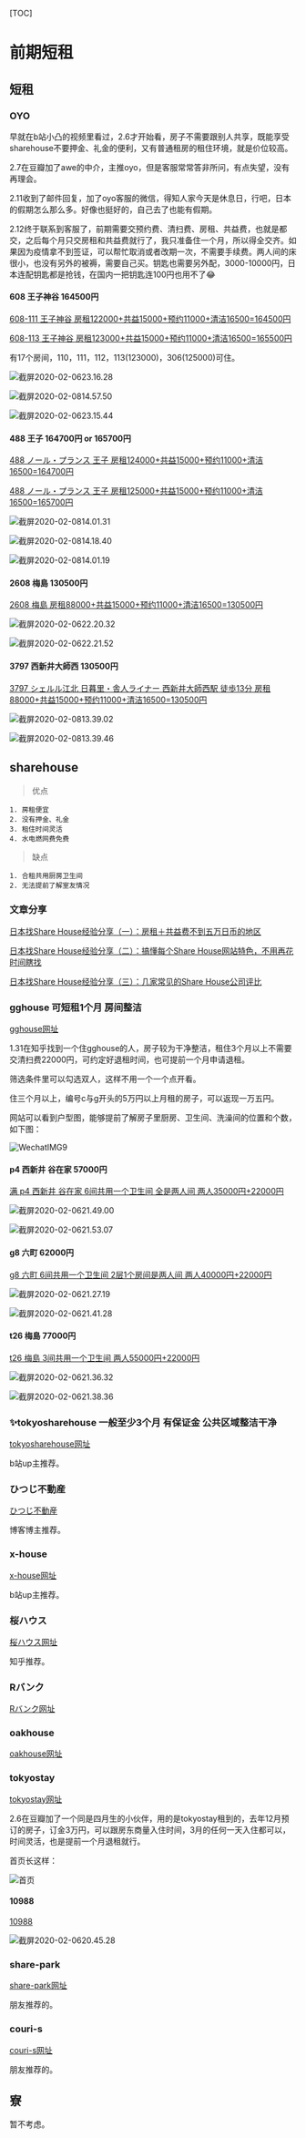 [TOC]

# 前期短租

## 短租

### OYO

早就在b站小凸的视频里看过，2.6才开始看，房子不需要跟别人共享，既能享受sharehouse不要押金、礼金的便利，又有普通租房的租住环境，就是价位较高。

2.7在豆瓣加了awe的中介，主推oyo，但是客服常常答非所问，有点失望，没有再理会。

2.11收到了邮件回复，加了oyo客服的微信，得知人家今天是休息日，行吧，日本的假期怎么那么多。好像也挺好的，自己去了也能有假期。

2.12终于联系到客服了，前期需要交预约费、清扫费、房租、共益费，也就是都交，之后每个月只交房租和共益费就行了，我只准备住一个月，所以得全交齐。如果因为疫情拿不到签证，可以帮忙取消或者改期一次，不需要手续费。两人间的床很小，也没有另外的被褥，需要自己买。钥匙也需要另外配，3000-10000円，日本连配钥匙都是抢钱，在国内一把钥匙连100円也用不了😂

#### 608 王子神谷 164500円

[608-111 王子神谷 房租122000+共益15000+预约11000+清洁16500=164500円](https://www.oyolife.co.jp/properties-in-tokyo/73466)

[608-113 王子神谷 房租123000+共益15000+预约11000+清洁16500=165500円](https://www.oyolife.co.jp/properties-in-tokyo/73466?room_id=12293)

有17个房间，110，111，112，113(123000)，306(125000)可住。

![截屏2020-02-0623.16.28](media/%E6%88%AA%E5%B1%8F2020-02-0623.16.28.png)

![截屏2020-02-0814.57.50](media/%E6%88%AA%E5%B1%8F2020-02-0814.57.50.png)

![截屏2020-02-0623.15.44](media/%E6%88%AA%E5%B1%8F2020-02-0623.15.44.png)

#### 488 王子 164700円 or 165700円

[488 ノール・プランス 王子 房租124000+共益15000+预约11000+清洁16500=164700円](https://www.oyolife.co.jp/properties-in-tokyo/59568)

[488 ノール・プランス 王子 房租125000+共益15000+预约11000+清洁16500=165700円](https://www.oyolife.co.jp/properties-in-tokyo/59568?room_id=13291)

![截屏2020-02-0814.01.31](media/%E6%88%AA%E5%B1%8F2020-02-0814.01.31.png)

![截屏2020-02-0814.18.40](media/%E6%88%AA%E5%B1%8F2020-02-0814.18.40.png)

![截屏2020-02-0814.01.19](media/%E6%88%AA%E5%B1%8F2020-02-0814.01.19.png)

#### 2608 梅島 130500円

[2608 梅島 房租88000+共益15000+预约11000+清洁16500=130500円](https://www.oyolife.co.jp/properties-in-tokyo/104037)

![截屏2020-02-0622.20.32](media/%E6%88%AA%E5%B1%8F2020-02-0622.20.32.png)

![截屏2020-02-0622.21.52](media/%E6%88%AA%E5%B1%8F2020-02-0622.21.52.png)

#### 3797 西新井大師西 130500円

[3797 シェルル江北 日暮里・舎人ライナー 西新井大師西駅 徒歩13分 房租88000+共益15000+预约11000+清洁16500=130500円](https://www.oyolife.co.jp/properties-in-tokyo/102408)

![截屏2020-02-0813.39.02](media/%E6%88%AA%E5%B1%8F2020-02-0813.39.02.png)

![截屏2020-02-0813.39.46](media/%E6%88%AA%E5%B1%8F2020-02-0813.39.46.png)

## sharehouse

> 优点
    
    1. 房租便宜
    2. 没有押金、礼金
    3. 租住时间灵活
    4. 水电燃网费免费

> 缺点

    1. 合租共用厨房卫生间
    2. 无法提前了解室友情况

### 文章分享

[日本找Share House经验分享（一）：房租＋共益费不到五万日币的地区](https://100todoinjapan.blogspot.com/2017/08/japan-share-house-tokyo1.html)

[日本找Share House经验分享（二）：搞懂每个Share House网站特色，不用再花时间瞎找](https://100todoinjapan.blogspot.com/2017/08/share-house-sites-tokyo.html)

[日本找Share House经验分享（三）：几家常见的Share House公司评比](https://100todoinjapan.blogspot.com/2017/09/share-houseshare-house.html)

### gghouse 可短租1个月 房间整洁

[gghouse网址](https://gghouse.co.jp/)

1.31在知乎找到一个住gghouse的人，房子较为干净整洁，租住3个月以上不需要交清扫费22000円，可约定好退租时间，也可提前一个月申请退租。

筛选条件里可以勾选双人，这样不用一个一个点开看。

住三个月以上，编号c与g开头的5万円以上月租的房子，可以返现一万五円。

网站可以看到户型图，能够提前了解房子里厨房、卫生间、洗澡间的位置和个数，如下图：

![WechatIMG9](media/WechatIMG9-1.jpeg)

#### p4 西新井 谷在家 57000円

[满 p4 西新井 谷在家 6间共用一个卫生间 全是两人间 两人35000円+22000円](https://gghouse.co.jp/p4/)

![截屏2020-02-0621.49.00](media/%E6%88%AA%E5%B1%8F2020-02-0621.49.00.png)

![截屏2020-02-0621.53.07](media/%E6%88%AA%E5%B1%8F2020-02-0621.53.07.png)

#### g8 六町 62000円

[g8 六町 6间共用一个卫生间 2层1个房间是两人间 两人40000円+22000円](https://gghouse.co.jp/g8/)

![截屏2020-02-0621.27.19](media/%E6%88%AA%E5%B1%8F2020-02-0621.27.19.png)

![截屏2020-02-0621.41.28](media/%E6%88%AA%E5%B1%8F2020-02-0621.41.28.png)

#### t26 梅島 77000円

[t26 梅島 3间共用一个卫生间 两人55000円+22000円](https://gghouse.co.jp/t26/)

![截屏2020-02-0621.36.32](media/%E6%88%AA%E5%B1%8F2020-02-0621.36.32.png)

![截屏2020-02-0621.38.36](media/%E6%88%AA%E5%B1%8F2020-02-0621.38.36.png)

### ✨tokyosharehouse 一般至少3个月 有保证金 公共区域整洁干净

[tokyosharehouse网址](https://tokyosharehouse.com/)

b站up主推荐。

### ひつじ不動産

[ひつじ不動産](https://www.hituji.jp/)

博客博主推荐。

### x-house

[x-house网址](https://x-house.co.jp/)

b站up主推荐。

### 桜ハウス

[桜ハウス网址](https://www.sakura-house.com/jp/)

知乎推荐。

### Rバンク

[Rバンク网址](https://r-share-house.com/)

### oakhouse

[oakhouse网址](https://www.oakhouse.jp/cn/)

### tokyostay

[tokyostay网址](http://www.tokyostay.co.jp/)

2.6在豆瓣加了一个同是四月生的小伙伴，用的是tokyostay租到的，去年12月预订的房子，订金3万円，可以跟房东商量入住时间，3月的任何一天入住都可以，时间灵活，也是提前一个月退租就行。

首页长这样：

![首页](media/%E6%88%AA%E5%B1%8F2020-02-0620.37.49.png)

#### 10988

[10988](http://www.tokyostay.co.jp/?p=10988)

![截屏2020-02-0620.45.28](media/%E6%88%AA%E5%B1%8F2020-02-0620.45.28.png)

### share-park

[share-park网址](https://share-park.com/)

朋友推荐的。

### couri-s

[couri-s网址](https://couri-s.com/)

朋友推荐的。

## 寮

暂不考虑。